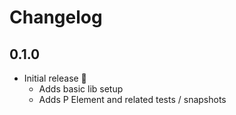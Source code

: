 # Changelog

## 0.1.0
* Initial release 🎉
  * Adds basic lib setup
  * Adds P Element and related tests / snapshots
